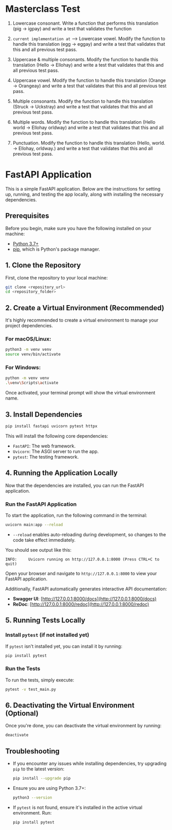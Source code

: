 # Masterclass Test

1. Lowercase consonant. Write a function that performs this translation (pig -> igpay) and write a test that validates the function

2. `current implementation at` --> Lowercase vowel. Modify the function to handle this translation (egg -> eggay) and write a test that validates that this and all previous test pass.

3. Uppercase & multiple consonants. Modify the function to handle this translation (Hello -> Ellohay) and write a test that validates that this and all previous test pass. 

4. Uppercase vowel. Modify the function to handle this translation (Orange -> Orangeay) and write a test that validates that this and all previous test pass.

5. Multiple consonants. Modify the function to handle this translation (Struck -> Uckstray) and write a test that validates that this and all previous test pass.

6. Multiple words. Modify the function to handle this translation (Hello world -> Ellohay orldway) and write a test that validates that this and all previous test pass.

7. Punctuation. Modify the function to handle this translation (Hello, world. -> Ellohay, orldway.) and write a test that validates that this and all previous test pass.

# FastAPI Application

This is a simple FastAPI application. Below are the instructions for setting up, running, and testing the app locally, along with installing the necessary dependencies.

## Prerequisites

Before you begin, make sure you have the following installed on your machine:

- [Python 3.7+](https://www.python.org/downloads/)
- [pip](https://pip.pypa.io/en/stable/), which is Python's package manager.

## 1. Clone the Repository

First, clone the repository to your local machine:

```bash
git clone <repository_url>
cd <repository_folder>
```

## 2. Create a Virtual Environment (Recommended)

It's highly recommended to create a virtual environment to manage your project dependencies.

### For macOS/Linux:

```bash
python3 -m venv venv
source venv/bin/activate
```

### For Windows:

```bash
python -m venv venv
.\venv\Scripts\activate
```

Once activated, your terminal prompt will show the virtual environment name.

## 3. Install Dependencies

```bash
pip install fastapi uvicorn pytest httpx
```

This will install the following core dependencies:
- `FastAPI`: The web framework.
- `Uvicorn`: The ASGI server to run the app.
- `pytest`: The testing framework.

## 4. Running the Application Locally

Now that the dependencies are installed, you can run the FastAPI application.

### Run the FastAPI Application

To start the application, run the following command in the terminal:

```bash
uvicorn main:app --reload
```

- `--reload` enables auto-reloading during development, so changes to the code take effect immediately.

You should see output like this:

```
INFO:     Uvicorn running on http://127.0.0.1:8000 (Press CTRL+C to quit)
```

Open your browser and navigate to `http://127.0.0.1:8000` to view your FastAPI application.

Additionally, FastAPI automatically generates interactive API documentation:

- **Swagger UI**: [http://127.0.0.1:8000/docs](http://127.0.0.1:8000/docs)
- **ReDoc**: [http://127.0.0.1:8000/redoc](http://127.0.0.1:8000/redoc)

## 5. Running Tests Locally

### Install `pytest` (if not installed yet)

If `pytest` isn't installed yet, you can install it by running:

```bash
pip install pytest
```

### Run the Tests

To run the tests, simply execute:

```bash
pytest -v test_main.py
```

## 6. Deactivating the Virtual Environment (Optional)

Once you're done, you can deactivate the virtual environment by running:

```bash
deactivate
```

## Troubleshooting

- If you encounter any issues while installing dependencies, try upgrading `pip` to the latest version:

  ```bash
  pip install --upgrade pip
  ```

- Ensure you are using Python 3.7+:

  ```bash
  python3 --version
  ```

- If `pytest` is not found, ensure it's installed in the active virtual environment. Run:

  ```bash
  pip install pytest
  ```